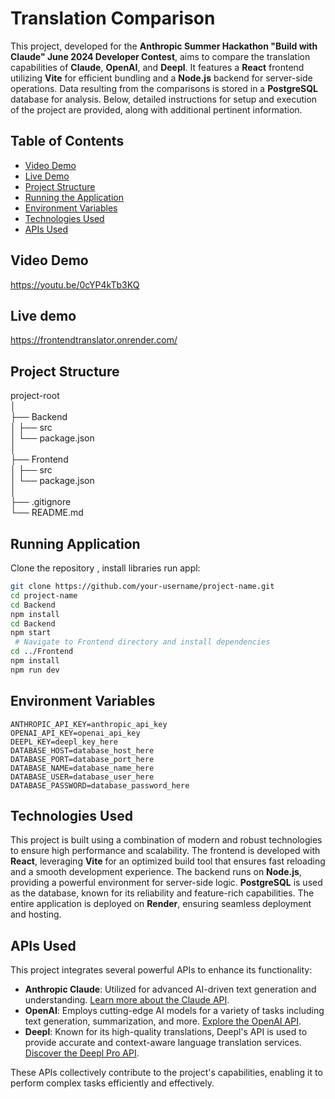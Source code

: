# Translation Comparison
This project, developed for the **Anthropic Summer Hackathon "Build with Claude" June 2024 Developer Contest**, aims to compare the translation capabilities of **Claude**, **OpenAI**, and **Deepl**. It features a **React** frontend utilizing **Vite** for efficient bundling and a **Node.js** backend for server-side operations. Data resulting from the comparisons is stored in a **PostgreSQL** database for analysis. Below, detailed instructions for setup and execution of the project are provided, along with additional pertinent information.

## Table of Contents
- [Video Demo](#video-demo)
- [Live Demo](#live-demo)
- [Project Structure](#project-structure)
- [Running the Application](#running-the-application)
- [Environment Variables](#environment-variables)
- [Technologies Used](#technologies-used)
- [APIs Used](#apis-used)


## Video Demo
https://youtu.be/0cYP4kTb3KQ

## Live demo
https://frontendtranslator.onrender.com/


## Project Structure
project-root  
│  
├── Backend  
│   ├── src  
│   └── package.json  
│  
├── Frontend  
│   ├── src  
│   └── package.json  
│  
├── .gitignore  
└── README.md 

## Running Application
Clone the repository , install libraries run appl:

   ```sh
   git clone https://github.com/your-username/project-name.git
   cd project-name
   cd Backend
   npm install
   cd Backend
   npm start
    # Navigate to Frontend directory and install dependencies
   cd ../Frontend
   npm install
   npm run dev
   ```
    

## Environment Variables

```plaintext
ANTHROPIC_API_KEY=anthropic_api_key
OPENAI_API_KEY=openai_api_key
DEEPL_KEY=deepl_key_here
DATABASE_HOST=database_host_here
DATABASE_PORT=database_port_here
DATABASE_NAME=database_name_here
DATABASE_USER=database_user_here
DATABASE_PASSWORD=database_password_here
```

## Technologies Used
This project is built using a combination of modern and robust technologies to ensure high performance and scalability. The frontend is developed with **React**, leveraging **Vite** for an optimized build tool that ensures fast reloading and a smooth development experience. The backend runs on **Node.js**, providing a powerful environment for server-side logic. **PostgreSQL** is used as the database, known for its reliability and feature-rich capabilities. The entire application is deployed on **Render**, ensuring seamless deployment and hosting.

## APIs Used

This project integrates several powerful APIs to enhance its functionality:

- **Anthropic Claude**: Utilized for advanced AI-driven text generation and understanding. [Learn more about the Claude API](https://support.anthropic.com/en/collections/5370014-claude-api).
- **OpenAI**: Employs cutting-edge AI models for a variety of tasks including text generation, summarization, and more. [Explore the OpenAI API](https://openai.com/index/openai-api/).
- **Deepl**: Known for its high-quality translations, Deepl's API is used to provide accurate and context-aware language translation services. [Discover the Deepl Pro API](https://www.deepl.com/en/pro-api).

These APIs collectively contribute to the project's capabilities, enabling it to perform complex tasks efficiently and effectively.



    






